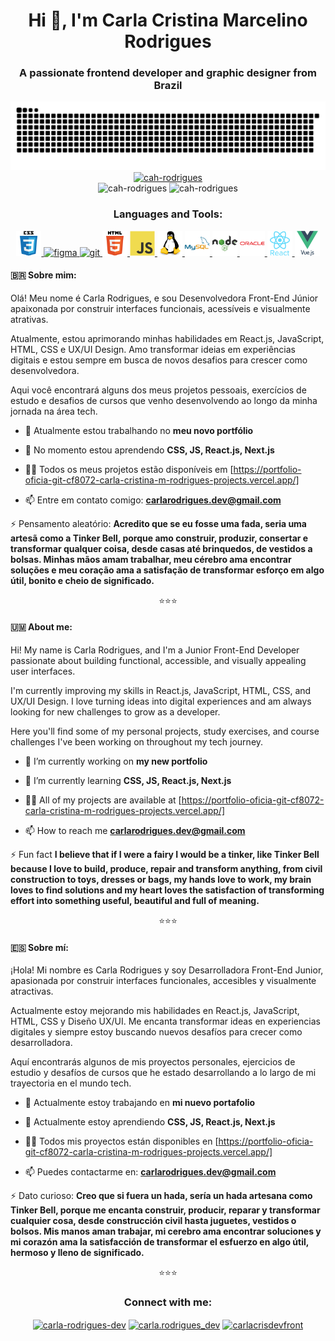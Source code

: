 <h1 align="center">Hi 👋, I'm Carla Cristina Marcelino Rodrigues</h1>
<h3 align="center">A passionate frontend developer and graphic designer from Brazil</h3>

<picture>
  <source media="(prefers-color-scheme: dark)" srcset="https://raw.githubusercontent.com/cah-rodrigues/cah-rodrigues/output/github-contribution-grid-snake-dark.svg">
  <source media="(prefers-color-scheme: light)" srcset="https://raw.githubusercontent.com/cah-rodrigues/cah-rodrigues/output/github-contribution-grid-snake.svg">
  <img alt="github contribution grid snake animation" src="https://raw.githubusercontent.com/cah-rodrigues/cah-rodrigues/output/github-contribution-grid-snake.svg">
</picture>

<div align="center"><a href="https://github.com/ryo-ma/github-profile-trophy"><img src="https://github-profile-trophy.vercel.app/?username=cah-rodrigues" alt="cah-rodrigues" /></a></div>

<div align="center">
<img src="https://github-readme-stats.vercel.app/api?username=cah-rodrigues&show_icons=true&theme=dark&locale=en" alt="cah-rodrigues" />
<img src="https://github-readme-stats.vercel.app/api/top-langs?username=cah-rodrigues&show_icons=true&theme=dark&locale=en&layout=compact" alt="cah-rodrigues" />
</div>

<h3 align="center">Languages and Tools:</h3>
<p align="center"> <a href="https://www.w3schools.com/css/" target="_blank" rel="noreferrer"> <img src="https://raw.githubusercontent.com/devicons/devicon/master/icons/css3/css3-original-wordmark.svg" alt="css3" width="40" height="40"/> </a> <a href="https://www.figma.com/" target="_blank" rel="noreferrer"> <img src="https://www.vectorlogo.zone/logos/figma/figma-icon.svg" alt="figma" width="40" height="40"/> </a> <a href="https://git-scm.com/" target="_blank" rel="noreferrer"> <img src="https://www.vectorlogo.zone/logos/git-scm/git-scm-icon.svg" alt="git" width="40" height="40"/> </a> <a href="https://www.w3.org/html/" target="_blank" rel="noreferrer"> <img src="https://raw.githubusercontent.com/devicons/devicon/master/icons/html5/html5-original-wordmark.svg" alt="html5" width="40" height="40"/> </a> <a href="https://developer.mozilla.org/en-US/docs/Web/JavaScript" target="_blank" rel="noreferrer"> <img src="https://raw.githubusercontent.com/devicons/devicon/master/icons/javascript/javascript-original.svg" alt="javascript" width="40" height="40"/> </a> <a href="https://www.linux.org/" target="_blank" rel="noreferrer"> <img src="https://raw.githubusercontent.com/devicons/devicon/master/icons/linux/linux-original.svg" alt="linux" width="40" height="40"/> </a> <a href="https://www.mysql.com/" target="_blank" rel="noreferrer"> <img src="https://raw.githubusercontent.com/devicons/devicon/master/icons/mysql/mysql-original-wordmark.svg" alt="mysql" width="40" height="40"/> </a> <a href="https://nodejs.org" target="_blank" rel="noreferrer"> <img src="https://raw.githubusercontent.com/devicons/devicon/master/icons/nodejs/nodejs-original-wordmark.svg" alt="nodejs" width="40" height="40"/> </a> <a href="https://www.oracle.com/" target="_blank" rel="noreferrer"> <img src="https://raw.githubusercontent.com/devicons/devicon/master/icons/oracle/oracle-original.svg" alt="oracle" width="40" height="40"/> </a> <a href="https://reactjs.org/" target="_blank" rel="noreferrer"> <img src="https://raw.githubusercontent.com/devicons/devicon/master/icons/react/react-original-wordmark.svg" alt="react" width="40" height="40"/> </a> <a href="https://vuejs.org/" target="_blank" rel="noreferrer"> <img src="https://raw.githubusercontent.com/devicons/devicon/master/icons/vuejs/vuejs-original-wordmark.svg" alt="vuejs" width="40" height="40"/> </a> </p>


<h4>🇧🇷 Sobre mim:</h4>

<p>Olá! Meu nome é Carla Rodrigues, e sou Desenvolvedora Front-End Júnior apaixonada por construir interfaces funcionais, acessíveis e visualmente atrativas.

Atualmente, estou aprimorando minhas habilidades em React.js, JavaScript, HTML, CSS e UX/UI Design. Amo transformar ideias em experiências digitais e estou sempre em busca de novos desafios para crescer como desenvolvedora.

Aqui você encontrará alguns dos meus projetos pessoais, exercícios de estudo e desafios de cursos que venho desenvolvendo ao longo da minha jornada na área tech.</p>

- 🔭 Atualmente estou trabalhando no **meu novo portfólio**

- 🌱 No momento estou aprendendo **CSS, JS, React.js, Next.js**

- 👨‍💻 Todos os meus projetos estão disponíveis em [https://portfolio-oficia-git-cf8072-carla-cristina-m-rodrigues-projects.vercel.app/]

- 📫 Entre em contato comigo: **carlarodrigues.dev@gmail.com**

⚡ Pensamento aleatório: **Acredito que se eu fosse uma fada, seria uma artesã como a Tinker Bell, porque amo construir, produzir, consertar e transformar qualquer coisa, desde casas até brinquedos, de vestidos a bolsas. Minhas mãos amam trabalhar, meu cérebro ama encontrar soluções e meu coração ama a satisfação de transformar esforço em algo útil, bonito e cheio de significado.**

<p align="center">⭐⭐⭐</p>

<h4>🇺🇲 About me:</h4>

<p>Hi! My name is Carla Rodrigues, and I'm a Junior Front-End Developer passionate about building functional, accessible, and visually appealing user interfaces.

I'm currently improving my skills in React.js, JavaScript, HTML, CSS, and UX/UI Design. I love turning ideas into digital experiences and am always looking for new challenges to grow as a developer.

Here you'll find some of my personal projects, study exercises, and course challenges I've been working on throughout my tech journey.</p>

- 🔭 I’m currently working on **my new portfolio**

- 🌱 I’m currently learning **CSS, JS, React.js, Next.js**

- 👨‍💻 All of my projects are available at [https://portfolio-oficia-git-cf8072-carla-cristina-m-rodrigues-projects.vercel.app/]
- 📫 How to reach me **carlarodrigues.dev@gmail.com**

⚡ Fun fact **I believe that if I were a fairy I would be a tinker, like Tinker Bell because I love to build, produce, repair and transform anything, from civil construction to toys, dresses or bags, my hands love to work, my brain loves to find solutions and my heart loves the satisfaction of transforming effort into something useful, beautiful and full of meaning.**

<p align="center">⭐⭐⭐</p>

<h4>🇪🇸 Sobre mí:</h4>

<p>¡Hola! Mi nombre es Carla Rodrigues y soy Desarrolladora Front-End Junior, apasionada por construir interfaces funcionales, accesibles y visualmente atractivas.

Actualmente estoy mejorando mis habilidades en React.js, JavaScript, HTML, CSS y Diseño UX/UI. Me encanta transformar ideas en experiencias digitales y siempre estoy buscando nuevos desafíos para crecer como desarrolladora.

Aquí encontrarás algunos de mis proyectos personales, ejercicios de estudio y desafíos de cursos que he estado desarrollando a lo largo de mi trayectoria en el mundo tech.</p>

- 🔭 Actualmente estoy trabajando en **mi nuevo portafolio**

- 🌱 Actualmente estoy aprendiendo **CSS, JS, React.js, Next.js**

- 👨‍💻 Todos mis proyectos están disponibles en [https://portfolio-oficia-git-cf8072-carla-cristina-m-rodrigues-projects.vercel.app/]
- 📫 Puedes contactarme en: **carlarodrigues.dev@gmail.com**

⚡ Dato curioso: **Creo que si fuera un hada, sería un hada artesana como Tinker Bell, porque me encanta construir, producir, reparar y transformar cualquier cosa, desde construcción civil hasta juguetes, vestidos o bolsos. Mis manos aman trabajar, mi cerebro ama encontrar soluciones y mi corazón ama la satisfacción de transformar el esfuerzo en algo útil, hermoso y lleno de significado.**
<p align="center">⭐⭐⭐</p>

<h3 align="center">Connect with me:</h3>
<p align="center">
<a href="https://linkedin.com/in/carla-rodrigues-dev" target="blank"><img align="center" src="https://raw.githubusercontent.com/rahuldkjain/github-profile-readme-generator/master/src/images/icons/Social/linked-in-alt.svg" alt="carla-rodrigues-dev" height="30" width="40" /></a>
<a href="https://instagram.com/carla.rodrigues_dev" target="blank"><img align="center" src="https://raw.githubusercontent.com/rahuldkjain/github-profile-readme-generator/master/src/images/icons/Social/instagram.svg" alt="carla.rodrigues_dev" height="30" width="40" /></a>
<a href="https://www.behance.net/carlacrisdevfront" target="blank"><img align="center" src="https://raw.githubusercontent.com/rahuldkjain/github-profile-readme-generator/master/src/images/icons/Social/behance.svg" alt="carlacrisdevfront" height="30" width="40" /></a>
</p>
